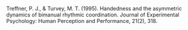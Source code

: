 
Treffner, P. J., & Turvey, M. T. (1995). Handedness and the asymmetric dynamics of bimanual rhythmic coordination. Journal of Experimental Psychology: Human Perception and Performance, 21(2), 318.